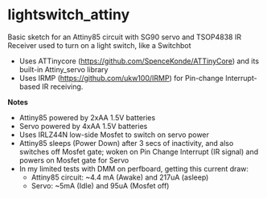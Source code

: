 # lightswitch_attiny
Basic sketch for an Attiny85 circuit with SG90 servo and TSOP4838 IR Receiver used to turn on a light switch, like a Switchbot
 * Uses ATTinycore (https://github.com/SpenceKonde/ATTinyCore) and its built-in Attiny_servo library
 * Uses IRMP (https://github.com/ukw100/IRMP) for Pin-change Interrupt-based IR receiving.
 
**Notes**
 - Attiny85 powered by 2xAA 1.5V batteries
 - Servo powered by 4xAA 1.5V batteries
 - Uses IRLZ44N low-side Mosfet to switch on servo power
 - Attiny85 sleeps (Power Down) after 3 secs of inactivity, and also switches off Mosfet gate; woken on Pin Change Interrupt (IR signal) and powers on Mosfet gate for Servo
 - In my limited tests with DMM on perfboard, getting this current draw:
   - Attiny85 circuit: ~4.4 mA (Awake) and 217uA (asleep)
   - Servo: ~5mA (Idle) and 95uA (Mosfet off)
